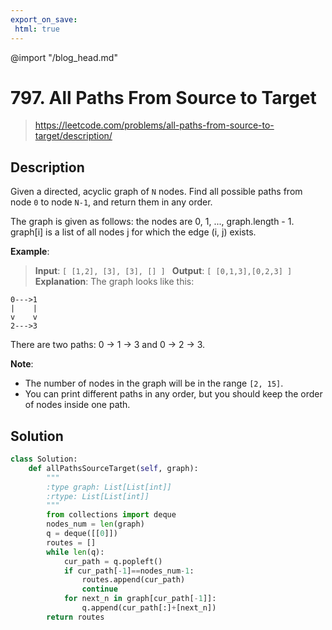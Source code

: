 ```yaml
---
export_on_save:
 html: true
---
```


@import "/blog_head.md"

# 797. All Paths From Source to Target

> <https://leetcode.com/problems/all-paths-from-source-to-target/description/>

## Description

Given a directed, acyclic graph of `N` nodes.  Find all possible paths from node `0` to node `N-1`, and return them in any order.

The graph is given as follows:  the nodes are 0, 1, ..., graph.length - 1.  graph[i] is a list of all nodes j for which the edge (i, j) exists.

**Example**:

> **Input**: `[ [1,2], [3], [3], [] ] `
> **Output**: `[ [0,1,3],[0,2,3] ]` 
**Explanation**: The graph looks like this:
```
0--->1
|    |
v    v
2--->3
```
There are two paths: 0 -> 1 -> 3 and 0 -> 2 -> 3.

**Note**:

- The number of nodes in the graph will be in the range `[2, 15]`.
- You can print different paths in any order, but you should keep the order of nodes inside one path.

## Solution

```python
class Solution:
    def allPathsSourceTarget(self, graph):
        """
        :type graph: List[List[int]]
        :rtype: List[List[int]]
        """
        from collections import deque
        nodes_num = len(graph)
        q = deque([[0]])
        routes = []
        while len(q):
            cur_path = q.popleft()
            if cur_path[-1]==nodes_num-1:
                routes.append(cur_path)
                continue
            for next_n in graph[cur_path[-1]]:
                q.append(cur_path[:]+[next_n])
        return routes
```

